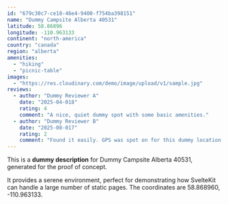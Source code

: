 ```yaml
---
id: "679c30c7-ce18-46e4-9400-f754ba398151"
name: "Dummy Campsite Alberta 40531"
latitude: 58.86896
longitude: -110.963133
continent: "north-america"
country: "canada"
region: "alberta"
amenities:
  - "hiking"
  - "picnic-table"
images:
  - "https://res.cloudinary.com/demo/image/upload/v1/sample.jpg"
reviews:
  - author: "Dummy Reviewer A"
    date: "2025-04-018"
    rating: 4
    comment: "A nice, quiet dummy spot with some basic amenities."
  - author: "Dummy Reviewer B"
    date: "2025-08-017"
    rating: 2
    comment: "Found it easily. GPS was spot on for this dummy location."
---
```


This is a **dummy description** for Dummy Campsite Alberta 40531, generated for the proof of concept.

It provides a serene environment, perfect for demonstrating how SvelteKit can handle a large number of static pages. The coordinates are 58.868960, -110.963133.
